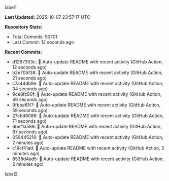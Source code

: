 
label1 
<!-- ACTIVITY_START -->
**Last Updated:** 2025-10-07 23:57:17 UTC

**Repository Stats:**
- Total Commits: 50701
- Last Commit: 12 seconds ago

**Recent Commits:**
- d1267303c: 🤖 Auto-update README with recent activity (GitHub Action, 12 seconds ago)
- b2e705f38: 🤖 Auto-update README with recent activity (GitHub Action, 21 seconds ago)
- c7a44db9e: 🤖 Auto-update README with recent activity (GitHub Action, 34 seconds ago)
- 9ce8fc80f: 🤖 Auto-update README with recent activity (GitHub Action, 46 seconds ago)
- 9fbbe81f7: 🤖 Auto-update README with recent activity (GitHub Action, 59 seconds ago)
- 27cbd6086: 🤖 Auto-update README with recent activity (GitHub Action, 71 seconds ago)
- 6bef1a589: 🤖 Auto-update README with recent activity (GitHub Action, 87 seconds ago)
- 059445216: 🤖 Auto-update README with recent activity (GitHub Action, 2 minutes ago)
- c19cf41ad: 🤖 Auto-update README with recent activity (GitHub Action, 2 minutes ago)
- 8538d4ad5: 🤖 Auto-update README with recent activity (GitHub Action, 2 minutes ago)
<!-- ACTIVITY_END -->

label2
